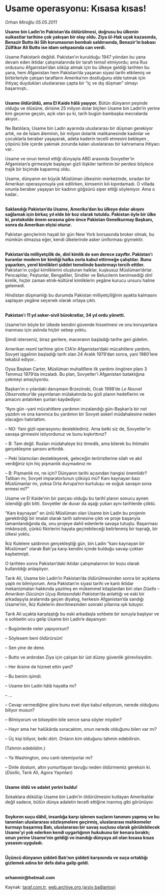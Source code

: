 # Usame operasyonu: Kısasa kısas!

*Orhan Miroğlu 05.05.2011*

<div class="yazi"><p><b>Usame bin Ladin’in Pakistan’da öldürülmesi, doğrusu bu ülkenin suikastlar tarihine çok yakışan bir olay oldu. Ziya ül-Hak uçak kazasında, Benazir Butto iki Sih korumasının bombalı saldırısında, Benazir’in babası Zülfikar Ali Butto ise idam sehpasında can verdi. </b></p>
<p>Usame Pakistanlı değildi. Pakistan’ın kurulduğu 1947 yılından bu yana devam eden iktidar çatışmalarında bir tarafı temsil etmiyordu; ama Rus ordusunu Afganistan’dan söküp atmak için bu ülkeye geldiği tarihten bu yana, hem Afganistan hem Pakistan’da yaşanan siyasi tarihi etkilemiş ve birbirleriyle çatışan tarafların Amerika’nın dostluğunu elde tutmak için ihtiyaç duydukları uluslararası çapta bir “iç ve dış düşman” olmayı başarmıştı.. </p>
<p><b><br/>Usame öldürüldü, ama El Kaide hâlâ yaşıyor.</b> Bütün dünyanın peşinde olduğu ve ölüsüne, dirisine 25 milyon dolar biçilen Usame bin Ladin’in yerine kim geçerse geçsin, açık olan şu ki, tarih bugün bambaşka mecralarda akıyor.. </p>
<p>Ne Batılılara, Usame bin Ladin ayarında uluslararası bir düşman gerekiyor artık, ne de İslam âleminin, bir milyon dolarlık malikanesinde kadınlar ve çocuklarla beraber yaşayarak, adeta kaderin tecelli etmesini bekleyen , çöpünü bile içerde yakmak zorunda kalan uluslararası bir kahramana ihtiyacı var.. </p>
<p>Usame ve onun temsil ettiği dünyayla ABD arasında Sovyetler’in Afganistan’a girmesiyle başlayan gizli ilişkiler tarihinin bir perdesi böylece trajik bir biçimde kapanmış oldu.</p>
<p>Usame, dünyanın en büyük Müslüman ülkesinin merkezinde, sıradan bir Amerikan operasyonuyla yok edilirken, kimsenin kılı kıpırdamadı. O villada onunla beraber yaşayan bir kadının göğsünü siper ettiği söyleniyor. Ama o kadar.. </p>
<p><b><br/>Saklandığı Pakistan’da Usame, Amerika’dan bu ülkeye dolar akışını sağlamak için birkaç yıl elde bir koz olarak tutuldu. Pakistan öyle bir ülke ki, protokolde önem sırasına göre önce Pakistan Genelkurmay Başkanı, sonra da Amerikan elçisi oturur.</b></p>
<p>Pakistan gençlerinin hayali bir gün New York borsasında broker olmak, bu mümkün olmazsa eğer, kendi ülkelerinde asker üniforması giymektir.</p>
<p><b><br/>Pakistan’da milliyetçilik de, dinî kimlik de son derece zayıftır. Pakistan’ı kuranlar modern bir kimliği halka zorla kabul ettirmeğe çalıştılar.</b> <b>Bunu yaparken, yerel kimlikleri şiddet temelinde bastırmayı tercih ettiler.</b> Pakistan’ın çoğul kimliklerini oluşturan halklar, kuşkusuz Müslüman’dırlar. Pencaplılar, Peştunlar, Bengalliler, Sindiler ve Belucilerin benimsediği dinî kimlik, hiçbir zaman etnik-kültürel kimliklerin yegâne kurucu unsuru haline gelemedi. </p>
<p>Hindistan düşmanlığı bu durumda Pakistan milliyetçiliğinin ayakta kalmasını saplayan yegâne seçenek olarak ortaya çıktı. </p>
<p><b><br/>Pakistan’ı 11 yıl asker-sivil bürokratlar, 34 yıl ordu yönetti.</b></p>
<p>Usame’nin böyle bir ülkede kendini güvende hissetmesi ve onu koruyanlara inanması için aslında hiçbir sebep yoktu. </p>
<p>Şimdi isterseniz, biraz gerilere, maceranın başladığı tarihe geri gidelim.</p>
<p>Amerikan resmî tarihine göre CIA’in Afganistan’daki mücahitlere yardımı, Sovyet işgalinin başladığı tarih olan 24 Aralık 1979’dan sonra, yani 1980’lere tekabül ediyor.. </p>
<p>Oysa Başkan Carter, Müslüman muhaliflere ilk yardımı öngören planı 3 Temmuz 1979’da imzaladı. Bu plan, Sovyetler’i Afganistan bataklığına çekmeyi amaçlıyordu.</p>
<p>Başkan’ın o yılardaki danışmanı Brzezinski, Ocak 1998’de <i>Le Nouvel Observateur</i>’de yayımlanan mülakatında bu gizli planın hedeflerini ve amacını anlatırken şunları kaydediyor:</p>
<p>“Aynı gün –yani mücahitlere yardımın imzalandığı gün-Başkan’a bir not yazdım ve ona kanımca bu yardımın bir Sovyet askerî müdahalesine neden olacağını hatırlattım. </p>
<p>– NO: Yani gizli operasyonu desteklediniz. Ama belki siz de, Sovyetler’in savaşa girmesini istiyordunuz ve bunu kışkırttınız?</p>
<p>– B: Tam değil. Rusları müdahaleye biz itmedik, ama bilerek bu ihtimalin gerçekleşme şansını arttırdık.</p>
<p>– Peki İslamcıları destekleyerek, geleceğin teröristlerine silah ve akıl verdiğiniz için hiç pişmanlık duymadınız mı</p>
<p>– B: Pişmanlık mı, ne için? Dünyanın tarihi açısından hangisi önemlidir? Taliban mı, Sovyet imparatorlunun çöküşü mü? Kanı kaynayan bazı Müslümanlar mı, yoksa Orta Avrupa’nın kurtuluşu ve soğuk savaşın sona ermesi mi?”</p>
<p>Usame ve El Kaide’nin bir parçası olduğu bu tarihî planın sonucu aynen istendiği gibi bitti. Sovyetler de duvar da aşağı yukarı aynı tarihlerde çöktü. </p>
<p>“Kanı kaynayan” en ünlü Müslüman olan Usame bin Ladin bu projenin gerektirdiği bir imalat olarak tarih sahnesine çıktı ve proje başarıyla tamamlandığında da, onu projeye dahil edenlerle savaşa tutuştu. Başarması imkânsızdı, çünkü fikirlerini hayata geçirebileceği belirlenmiş bir toprağı, bir ülkesi yoktu. </p>
<p>İkiz Kulelere saldırının gerçekleştiği gün, bin Ladin “kanı kaynayan bir Müslüman” olarak Batı’ya karşı kendini içinde bulduğu savaşı çoktan kaybetmişti.</p>
<p>O tarihten sonra Pakistan’daki iktidar çatışmalarının bir kozu olarak kullanıldığı anlaşılıyor.</p>
<p>Tarık Ali, Usame bin Ladin’in Pakistan’da öldürülmesinden sonra bir açıklama yaptı mı bilmiyorum. Ama Pakistan’ın siyasi tarihi ve kanlı iktidar mekanizmaları hakkında yazılmış en mükemmel kitaplardan biri olan <i>Düello – Amerikan Gücünün Uçuş Rotasındaki Pakistan</i>’da anlattığı ve eski bir arkadaşıyla aralarında geçen diyalog, herkesin Afganistan’da sandığı Usame’nin, İkiz Kulelerin devrilmesinden sonraki yıllarına ışık tutuyor.</p>
<p>Tarık Ali uçakta karşılaştığı bu eski arkadaşla sohbete bir soruyla başlıyor ve o sohbetin ucu gelip Usame bin Ladin’e dayanıyor:</p>
<p>– Bugünlerde neler yapıyorsun?</p>
<p>– Söylesem beni öldürürsün!</p>
<p>– Sen yine de dene.</p>
<p>– Butto ve ardından Ziya için çalışan bir üst düzey güvenlik görevlisiydim.</p>
<p>– Her ikisine de hizmet ettin yani?</p>
<p>– Bu benim işimdi.</p>
<p>– Usame bin Ladin hâlâ hayatta mı?</p>
<p>– ...</p>
<p>– Cevap vermediğine göre bunu evet diye kabul ediyorum, nerede olduğunu biliyor musun?</p>
<p>– Bilmiyorum ve bilseydim bile sence sana söyler miydim?</p>
<p>– Hayır ama her halükârda soracaktım, onun nerede olduğunu bilen var mı?</p>
<p>– Üç kişi biliyor, belki dört. Onların kim olduğunu tahmin edebilirsin.</p>
<p>(Tahmin edebildim.)</p>
<p>– Ya Washington, onu canlı istemiyorlar mı?</p>
<p>– Dinle dostum, altın yumurtlayan tavuğu neden öldürmemiz gereksin ki. (<i>Düello</i>, Tarık Ali, Agora Yayınları)</p>
<p><b><br/>Usame</b> <b>öldü ve adalet yerini buldu!</b></p>
<p>Sokaklara dökülüp Usame bin Ladin’in öldürülmesini kutlayan Amerikalılar değil sadece, bütün dünya adaletin tecelli ettiğine inanmış gibi görünüyor. </p>
<p><b><br/>Soykırım suçu dâhil, insanlığa karşı işlenen suçların tanımını yapmış ve bu tanımları uluslararası sözleşmelere geçirmiş, uluslararası mahkemeler kurmayı başarmış Batı, uluslararası bir savaş suçlusu olarak görülebilecek Usame’yi yok ederken kendi uygarlığının hukukunu bir kenara bıraktı; onun yerine Usame’nin geldiği ve inandığı dünyaya ait olan kısasa kısas yasasını uyguladı.</b></p>
<p><b><br/>Üçüncü dünyanın şiddeti Batı’nın şiddeti karşısında ve suça ortaklığı gizlemek adına bir defa daha galip geldi.</b></p>
<p><b><br/>orhanmir@hotmail.com</b></p>
</div>

Kaynak: [taraf.com.tr](http://www.taraf.com.tr/orhan-miroglu/makale-usame-operasyonu-kisasa-kisas.htm), [web.archive.org (arşiv bağlantısı)](http://web.archive.org/web/20130721004338/http://www.taraf.com.tr/orhan-miroglu/makale-usame-operasyonu-kisasa-kisas.htm)
